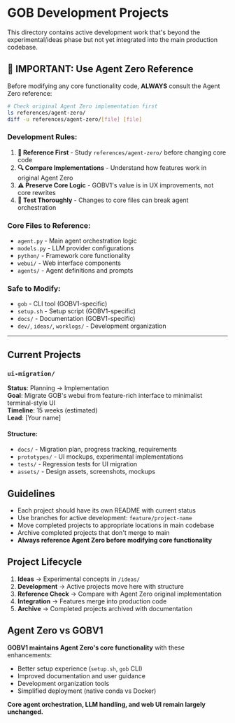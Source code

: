 # GOB Development Projects

This directory contains active development work that's beyond the experimental/ideas phase but not yet integrated into the main production codebase.

## 🚨 **IMPORTANT: Use Agent Zero Reference**

Before modifying any core functionality code, **ALWAYS** consult the Agent Zero reference:

```bash
# Check original Agent Zero implementation first
ls references/agent-zero/
diff -u references/agent-zero/[file] [file]
```

### **Development Rules:**
1. **📖 Reference First** - Study `references/agent-zero/` before changing core code
2. **🔍 Compare Implementations** - Understand how features work in original Agent Zero
3. **⚠️ Preserve Core Logic** - GOBV1's value is in UX improvements, not core rewrites
4. **🧪 Test Thoroughly** - Changes to core files can break agent orchestration

### **Core Files to Reference:**
- `agent.py` - Main agent orchestration logic
- `models.py` - LLM provider configurations  
- `python/` - Framework core functionality
- `webui/` - Web interface components
- `agents/` - Agent definitions and prompts

### **Safe to Modify:**
- `gob` - CLI tool (GOBV1-specific)
- `setup.sh` - Setup script (GOBV1-specific)  
- `docs/` - Documentation (GOBV1-specific)
- `dev/`, `ideas/`, `worklogs/` - Development organization

---

## Current Projects

### `ui-migration/`
**Status**: Planning → Implementation  
**Goal**: Migrate GOB's webui from feature-rich interface to minimalist terminal-style UI  
**Timeline**: 15 weeks (estimated)  
**Lead**: [Your name]

#### Structure:
- `docs/` - Migration plan, progress tracking, requirements
- `prototypes/` - UI mockups, experimental implementations  
- `tests/` - Regression tests for UI migration
- `assets/` - Design assets, screenshots, mockups

## Guidelines

- Each project should have its own README with current status
- Use branches for active development: `feature/project-name`
- Move completed projects to appropriate locations in main codebase
- Archive completed projects that don't merge to main
- **Always reference Agent Zero before modifying core functionality**

## Project Lifecycle

1. **Ideas** → Experimental concepts in `/ideas/`
2. **Development** → Active projects move here with structure
3. **Reference Check** → Compare with Agent Zero original implementation
4. **Integration** → Features merge into production code  
5. **Archive** → Completed projects archived with documentation

## Agent Zero vs GOBV1

**GOBV1 maintains Agent Zero's core functionality** with these enhancements:
- Better setup experience (`setup.sh`, `gob` CLI)
- Improved documentation and user guidance
- Development organization tools
- Simplified deployment (native conda vs Docker)

**Core agent orchestration, LLM handling, and web UI remain largely unchanged.**

